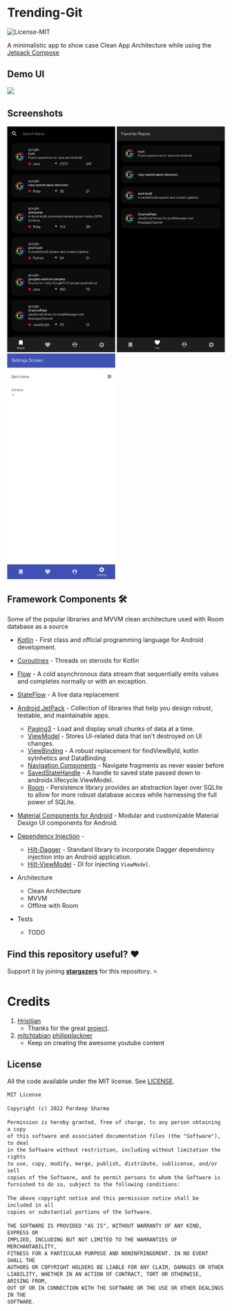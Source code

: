 # Trending-Git
![License-MIT](https://img.shields.io/badge/License-MIT-red.svg)

A minimalistic app to show case Clean App Architecture while using the [Jetpack Compose](https://developer.android.com/jetpack/compose)

## Demo UI
<img src="art/trendinggif.gif" width="250" />

## Screenshots
<p float="center">
  <img src="art/screen-1.jpeg" width="250" />
  <img src="art/screen-2.jpeg" width="250" />
  <img src="art/screen-3.jpeg" width="250" />
</p>

## Framework Components 🛠

Some of the popular libraries and MVVM clean architecture used with Room database as a source

* [Kotlin](https://kotlinlang.org/) - First class and official programming language for Android development.

* [Coroutines](https://kotlinlang.org/docs/reference/coroutines-overview.html) - Threads on steroids for Kotlin
* [Flow](https://kotlin.github.io/kotlinx.coroutines/kotlinx-coroutines-core/kotlinx.coroutines.flow/-flow/) - A cold asynchronous data stream that sequentially emits values and completes normally or with an exception.
* [StateFlow](https://kotlin.github.io/kotlinx.coroutines/kotlinx-coroutines-core/kotlinx.coroutines.flow/-state-flow/) - A live data replacement

* [Android JetPack](https://developer.android.com/jetpack) - Collection of libraries that help you design robust, testable, and maintainable apps.
   * [Paging3](https://developer.android.com/topic/libraries/architecture/paging/v3-overview) - Load and display small chunks of data at a time.
   * [ViewModel](https://developer.android.com/topic/libraries/architecture/viewmodel) - Stores UI-related data that isn't destroyed on UI changes.
   * [ViewBinding](https://developer.android.com/topic/libraries/view-binding) - A robust replacement for findViewById, kotlin sytnhetics and DataBinding
   * [Navigation Components](https://developer.android.com/guide/navigation/navigation-getting-started) - Navigate fragments as never easier before
   * [SavedStateHandle](https://developer.android.com/reference/androidx/lifecycle/SavedStateHandle) - A handle to saved state passed down to androidx.lifecycle.ViewModel.
   * [Room](https://developer.android.google.cn/jetpack/androidx/releases/room) - Persistence library provides an abstraction layer over SQLite to allow for more robust database access while harnessing the full power of SQLite.
* [Material Components for Android](https://github.com/material-components/material-components-android) - Modular and customizable Material Design UI components for Android.
* [Dependency Injection](https://developer.android.com/training/dependency-injection) -
   * [Hilt-Dagger](https://dagger.dev/hilt/) - Standard library to incorporate Dagger dependency injection into an Android application.
   * [Hilt-ViewModel](https://developer.android.com/training/dependency-injection/hilt-jetpack) - DI for injecting `ViewModel`.

* Architecture
   * Clean Architecture
   * MVVM
   * Offline with Room
* Tests
   * TODO

## Find this repository useful? :heart:
Support it by joining __[stargazers](https://github.com/prdp89/Trending-Git/stargazers)__ for this repository. :star: <br>

# Credits
1. [Hristijan](https://twitter.com/funky_muse)
    - Thanks for the great [project](https://github.com/FunkyMuse/Aurora).
2. [mitchtabian](https://www.youtube.com/c/CodingWithMitch) [philipplackner](https://www.youtube.com/c/PhilippLackner)
    - Keep on creating the awesome youtube content

## License

All the code available under the MIT license. See [LICENSE](LICENSE).

```
MIT License

Copyright (c) 2022 Pardeep Sharma

Permission is hereby granted, free of charge, to any person obtaining a copy
of this software and associated documentation files (the "Software"), to deal
in the Software without restriction, including without limitation the rights
to use, copy, modify, merge, publish, distribute, sublicense, and/or sell
copies of the Software, and to permit persons to whom the Software is
furnished to do so, subject to the following conditions:

The above copyright notice and this permission notice shall be included in all
copies or substantial portions of the Software.

THE SOFTWARE IS PROVIDED "AS IS", WITHOUT WARRANTY OF ANY KIND, EXPRESS OR
IMPLIED, INCLUDING BUT NOT LIMITED TO THE WARRANTIES OF MERCHANTABILITY,
FITNESS FOR A PARTICULAR PURPOSE AND NONINFRINGEMENT. IN NO EVENT SHALL THE
AUTHORS OR COPYRIGHT HOLDERS BE LIABLE FOR ANY CLAIM, DAMAGES OR OTHER
LIABILITY, WHETHER IN AN ACTION OF CONTRACT, TORT OR OTHERWISE, ARISING FROM,
OUT OF OR IN CONNECTION WITH THE SOFTWARE OR THE USE OR OTHER DEALINGS IN THE
SOFTWARE.
```